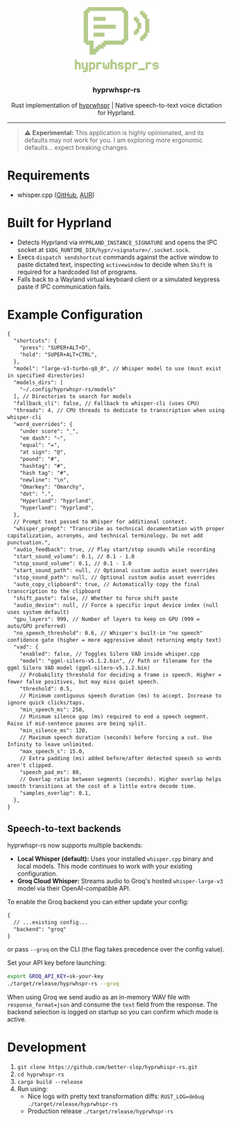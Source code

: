 <div align="center">
  <img src="assets/logo.png" alt="hyprwhspr-rs logo" width="200" />
  <h3>hyprwhspr-rs</h3>
  <p>Rust implementation of <a href="https://github.com/goodroot/hyprwhspr">hyprwhspr</a> | Native speech-to-text voice dictation for Hyprland.</p>
</div>
<hr />

> ⚠️ **Experimental:** This application is highly opinionated, and its defaults may not work for you. I am exploring more ergonomic defaults... expect breaking changes.

# Requirements

- whisper.cpp ([GitHub](https://github.com/ggml-org/whisper.cpp), [AUR](https://aur.archlinux.org/packages/whisper.cpp))

# Built for Hyprland

- Detects Hyprland via `HYPRLAND_INSTANCE_SIGNATURE` and opens the IPC socket at `$XDG_RUNTIME_DIR/hypr/<signature>/.socket.sock`.
- Execs `dispatch sendshortcut` commands against the active window to paste dictated text, inspecting `activewindow` to decide when `Shift` is required for a hardcoded list of programs.
- Falls back to a Wayland virtual keyboard client or a simulated keypress paste if IPC communication fails.

# Example Configuration

```jsonc
{
  "shortcuts": {
    "press": "SUPER+ALT+D",
    "hold": "SUPER+ALT+CTRL",
  },
  "model": "large-v3-turbo-q8_0", // Whisper model to use (must exist in specified directories)
  "models_dirs": [
    "~/.config/hyprwhspr-rs/models"
  ], // Directories to search for models
  "fallback_cli": false, // Fallback to whisper-cli (uses CPU)
  "threads": 4, // CPU threads to dedicate to transcription when using whisper-cli
  "word_overrides": {
    "under score": "_",
    "em dash": "—",
    "equal": "=",
    "at sign": "@",
    "pound": "#",
    "hashtag": "#",
    "hash tag": "#",
    "newline": "\n",
    "Omarkey": "Omarchy",
    "dot": ".",
    "Hyperland": "hyprland",
    "hyperland": "hyprland",
  },
  // Prompt text passed to Whisper for additional context.
  "whisper_prompt": "Transcribe as technical documentation with proper capitalization, acronyms, and technical terminology. Do not add punctuation.",
  "audio_feedback": true, // Play start/stop sounds while recording
  "start_sound_volume": 0.1, // 0.1 - 1.0
  "stop_sound_volume": 0.1, // 0.1 - 1.0
  "start_sound_path": null, // Optional custom audio asset overrides
  "stop_sound_path": null, // Optional custom audio asset overrides
  "auto_copy_clipboard": true, // Automatically copy the final transcription to the clipboard
  "shift_paste": false, // Whether to force shift paste
  "audio_device": null, // Force a specific input device index (null uses system default)
  "gpu_layers": 999, // Number of layers to keep on GPU (999 = auto/GPU preferred)
  "no_speech_threshold": 0.6, // Whisper's built-in "no speech" confidence gate (higher = more aggressive about returning empty text)
  "vad": {
    "enabled": false, // Toggles Silero VAD inside whisper.cpp
    "model": "ggml-silero-v5.1.2.bin", // Path or filename for the ggml Silero VAD model (ggml-silero-v5.1.2.bin)
    // Probability threshold for deciding a frame is speech. Higher = fewer false positives, but may miss quiet speech.
    "threshold": 0.5,
    // Minimum contiguous speech duration (ms) to accept. Increase to ignore quick clicks/taps.
    "min_speech_ms": 250,
    // Minimum silence gap (ms) required to end a speech segment. Raise if mid-sentence pauses are being split.
    "min_silence_ms": 120,
    // Maximum speech duration (seconds) before forcing a cut. Use Infinity to leave unlimited.
    "max_speech_s": 15.0,
    // Extra padding (ms) added before/after detected speech so words aren't clipped.
    "speech_pad_ms": 80,
    // Overlap ratio between segments (seconds). Higher overlap helps smooth transitions at the cost of a little extra decode time.
    "samples_overlap": 0.1,
  },
}
```

## Speech-to-text backends

hyprwhspr-rs now supports multiple backends:

- **Local Whisper (default):** Uses your installed `whisper.cpp` binary and local models. This mode continues to work with your existing configuration.
- **Groq Cloud Whisper:** Streams audio to Groq's hosted `whisper-large-v3` model via their OpenAI-compatible API.

To enable the Groq backend you can either update your config:

```jsonc
{
  // ...existing config...
  "backend": "groq"
}
```

or pass `--groq` on the CLI (the flag takes precedence over the config value).

Set your API key before launching:

```bash
export GROQ_API_KEY=sk-your-key
./target/release/hyprwhspr-rs --groq
```

When using Groq we send audio as an in-memory WAV file with `response_format=json` and consume the `text` field from the response. The backend selection is logged on startup so you can confirm which mode is active.

# Development

1. `git clone https://github.com/better-slop/hyprwhispr-rs.git`
2. `cd hyprwhspr-rs`
3. `cargo build --release`
4. Run using:
    - Nice logs with pretty text transformation diffs: `RUST_LOG=debug ./target/release/hyprwhspr-rs`
    - Production release `./target/release/hyprwhspr-rs`
